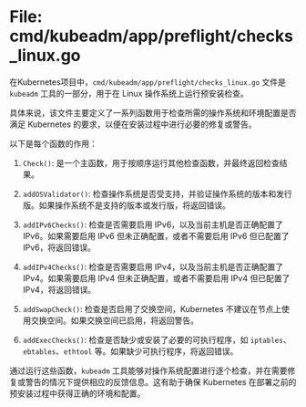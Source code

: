 # File: cmd/kubeadm/app/preflight/checks_linux.go

在Kubernetes项目中，`cmd/kubeadm/app/preflight/checks_linux.go` 文件是 `kubeadm` 工具的一部分，用于在 Linux 操作系统上运行预安装检查。

具体来说，该文件主要定义了一系列函数用于检查所需的操作系统和环境配置是否满足 Kubernetes 的要求，以便在安装过程中进行必要的修复或警告。

以下是每个函数的作用：

1. `Check()`: 是一个主函数，用于按顺序运行其他检查函数，并最终返回检查结果。

2. `addOSValidator()`: 检查操作系统是否受支持，并验证操作系统的版本和发行版。如果操作系统不是支持的版本或发行版，将返回错误。

3. `addIPv6Checks()`: 检查是否需要启用 IPv6，以及当前主机是否正确配置了 IPv6。如果需要启用 IPv6 但未正确配置，或者不需要启用 IPv6 但已配置了 IPv6，将返回错误。

4. `addIPv4Checks()`: 检查是否需要启用 IPv4，以及当前主机是否正确配置了 IPv4。如果需要启用 IPv4 但未正确配置，或者不需要启用 IPv4 但已配置了 IPv4，将返回错误。

5. `addSwapCheck()`: 检查是否启用了交换空间，Kubernetes 不建议在节点上使用交换空间。如果交换空间已启用，将返回警告。

6. `addExecChecks()`: 检查是否缺少或安装了必要的可执行程序，如 `iptables`、`ebtables`、`ethtool` 等。如果缺少可执行程序，将返回错误。

通过运行这些函数，`kubeadm` 工具能够对操作系统配置进行逐个检查，并在需要修复或警告的情况下提供相应的反馈信息。这有助于确保 Kubernetes 在部署之前的预安装过程中获得正确的环境和配置。

